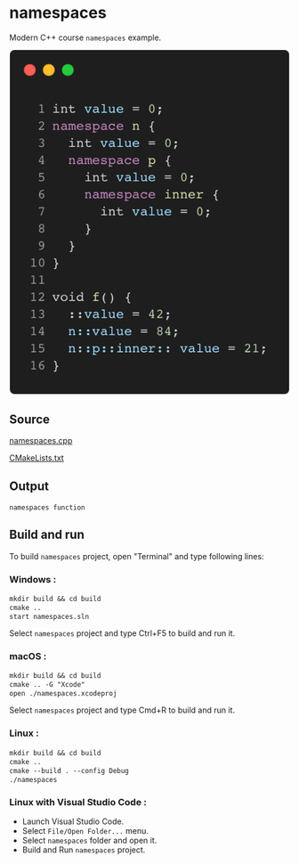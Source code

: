# namespaces

Modern C++ course `namespaces` example.

![namespaces](../../../../docs/pictures/language_basics/namespaces.png)

## Source

[namespaces.cpp](namespaces.cpp)

[CMakeLists.txt](CMakeLists.txt)

## Output

```
namespaces function
```

## Build and run

To build `namespaces` project, open "Terminal" and type following lines:

### Windows :

``` shell
mkdir build && cd build
cmake .. 
start namespaces.sln
```

Select `namespaces` project and type Ctrl+F5 to build and run it.

### macOS :

``` shell
mkdir build && cd build
cmake .. -G "Xcode"
open ./namespaces.xcodeproj
```

Select `namespaces` project and type Cmd+R to build and run it.

### Linux :

``` shell
mkdir build && cd build
cmake .. 
cmake --build . --config Debug
./namespaces
```

### Linux with Visual Studio Code :

* Launch Visual Studio Code.
* Select `File/Open Folder...` menu.
* Select `namespaces` folder and open it.
* Build and Run `namespaces` project.
